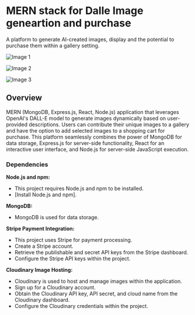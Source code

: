 
# MERN stack for Dalle Image geneartion and purchase
A platform to generate AI-created images, display and the potential to purchase them within a gallery setting.

![Image 1](https://github.com/Malini-ux/AI-generated-art-market-MERN/assets/114894629/f1ac3638-2c80-468f-a581-c0fbdbc67db7)

![Image 2](https://github.com/Malini-ux/AI-generated-art-market-MERN/assets/114894629/c6a59c46-cb14-49de-9cdf-cefb154f3599)

![Image 3](https://github.com/Malini-ux/AI-generated-art-market-MERN/assets/114894629/17c6d18d-786d-43c2-ac81-77fb0bad4c51)

## Overview
MERN (MongoDB, Express.js, React, Node.js) application that leverages OpenAI's DALL-E model to generate images dynamically based on user-provided descriptions. Users can contribute their unique images to a gallery and have the option to add selected images to a shopping cart for purchase. This platform seamlessly combines the power of MongoDB for data storage, Express.js for server-side functionality, React for an interactive user interface, and Node.js for server-side JavaScript execution.

### Dependencies

**Node.js and npm:**
  - This project requires Node.js and npm to be installed.
  - [Install Node.js and npm].

**MongoDB:**
  - MongoDB is used for data storage.

**Stripe Payment Integration:**
  - This project uses Stripe for payment processing.
  - Create a Stripe account.
  - Retrieve the publishable and secret API keys from the Stripe dashboard.
  - Configure the Stripe API keys within the project.

**Cloudinary Image Hosting:**
  - Cloudinary is used to host and manage images within the application.
  - Sign up for a Cloudinary account.
  - Obtain the Cloudinary API key, API secret, and cloud name from the Cloudinary dashboard.
  - Configure the Cloudinary credentials within the project.
